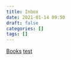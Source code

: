 ```yaml
---
title: Inbox
date: 2021-01-14 09:50
draft: false
categories: []
tags: []
---
```


[Books](books)
[test](test)
